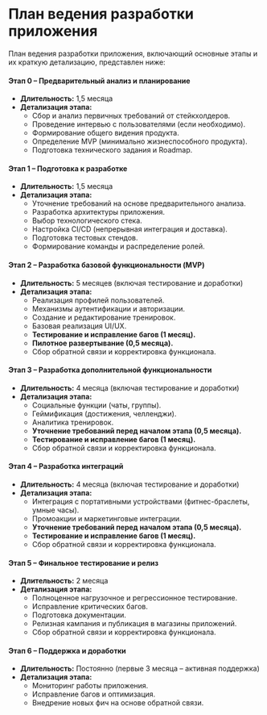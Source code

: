 
# План ведения разработки приложения

План ведения разработки приложения, включающий основные этапы и их краткую детализацию, представлен ниже:  

#### **Этап 0 – Предварительный анализ и планирование**  
- **Длительность:** 1,5 месяца  
- **Детализация этапа:**  
  - Сбор и анализ первичных требований от стейкхолдеров.  
  - Проведение интервью с пользователями (если необходимо).  
  - Формирование общего видения продукта.  
  - Определение MVP (минимально жизнеспособного продукта).  
  - Подготовка технического задания и Roadmap.  

#### **Этап 1 – Подготовка к разработке**  
- **Длительность:** 1,5 месяца  
- **Детализация этапа:**  
  - Уточнение требований на основе предварительного анализа.  
  - Разработка архитектуры приложения.  
  - Выбор технологического стека.  
  - Настройка CI/CD (непрерывная интеграция и доставка).  
  - Подготовка тестовых стендов.  
  - Формирование команды и распределение ролей.  

#### **Этап 2 – Разработка базовой функциональности (MVP)**  
- **Длительность:** 5 месяцев (включая тестирование и доработки)  
- **Детализация этапа:**  
  - Реализация профилей пользователей.  
  - Механизмы аутентификации и авторизации.  
  - Создание и редактирование тренировок.  
  - Базовая реализация UI/UX.  
  - **Тестирование и исправление багов (1 месяц).**  
  - **Пилотное развертывание (0,5 месяца).**  
  - Сбор обратной связи и корректировка функционала.  

#### **Этап 3 – Разработка дополнительной функциональности**  
- **Длительность:** 4 месяца (включая тестирование и доработки)  
- **Детализация этапа:**  
  - Социальные функции (чаты, группы).  
  - Геймификация (достижения, челленджи).  
  - Аналитика тренировок.  
  - **Уточнение требований перед началом этапа (0,5 месяца).**  
  - **Тестирование и исправление багов (1 месяц).**
  - Сбор обратной связи и корректировка функционала.  

#### **Этап 4 – Разработка интеграций**  
- **Длительность:** 4 месяца (включая тестирование и доработки)  
- **Детализация этапа:**  
  - Интеграция с портативными устройствами (фитнес-браслеты, умные часы).  
  - Промоакции и маркетинговые интеграции.  
  - **Уточнение требований перед началом этапа (0,5 месяца).**  
  - **Тестирование и исправление багов (1 месяц).**
  - Сбор обратной связи и корректировка функционала.  

#### **Этап 5 – Финальное тестирование и релиз**  
- **Длительность:** 2 месяца  
- **Детализация этапа:**  
  - Полноценное нагрузочное и регрессионное тестирование.  
  - Исправление критических багов.  
  - Подготовка документации.  
  - Релизная кампания и публикация в магазины приложений.
  - Сбор обратной связи и корректировка функционала.  

#### **Этап 6 – Поддержка и доработки**  
- **Длительность:** Постоянно (первые 3 месяца – активная поддержка)  
- **Детализация этапа:**  
  - Мониторинг работы приложения.  
  - Исправление багов и оптимизация.  
  - Внедрение новых фич на основе обратной связи.  

